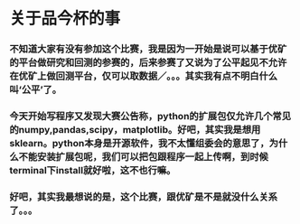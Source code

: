# 关于品今杯的事

### 不知道大家有没有参加这个比赛，我是因为一开始是说可以基于优矿的平台做研究和回测的参赛的，后来参赛了又说为了公平起见不允许在优矿上做回测平台，仅可以取数据／。。。其实我有点不明白什么叫‘公平’了。
### 今天开始写程序又发现大赛公告称，python的扩展包仅允许几个常见的numpy,pandas,scipy，matplotlib。好吧，其实我是想用sklearn。python本身是开源软件，我不太懂组委会的意思了，为什么不能安装扩展包呢，我们可以把包跟程序一起上传啊，到时候terminal下install就好啦，这不也行嘛。
### 好吧，其实我最想说的是，这个比赛，跟优矿是不是就没什么关系了。。。